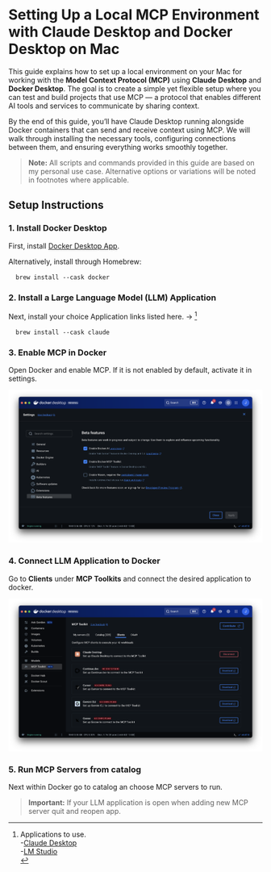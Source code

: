 # Setting Up a Local MCP Environment with Claude Desktop and Docker Desktop on Mac

This guide explains how to set up a local environment on your Mac for working with the **Model Context Protocol (MCP)** using **Claude Desktop** and **Docker Desktop**. The goal is to create a simple yet flexible setup where you can test and build projects that use MCP — a protocol that enables different AI tools and services to communicate by sharing context.

By the end of this guide, you’ll have Claude Desktop running alongside Docker containers that can send and receive context using MCP. We will walk through installing the necessary tools, configuring connections between them, and ensuring everything works smoothly together.

> **Note:** All scripts and commands provided in this guide are based on my personal use case. Alternative options or variations will be noted in footnotes where applicable.

## Setup Instructions

### 1. Install Docker Desktop

First, install [Docker Desktop App](https://docs.docker.com/desktop/setup/install/mac-install).

Alternatively, install through Homebrew: 

```
  brew install --cask docker
```

### 2. Install a Large Language Model (LLM) Application

Next, install your choice Application links listed here. -> [^More]

```
  brew install --cask claude 
```

### 3. Enable MCP in Docker

Open Docker and enable MCP. If it is not enabled by default, activate it in settings.

![Docker Reference MCP](Assets/dockerReferenceMCP.png)

### 4. Connect LLM Application to Docker

Go to **Clients** under **MCP Toolkits** and connect the desired application to docker.

![Docker Reference Clients](Assets/dockerReferenceClients.png)

### 5. Run MCP Servers from catalog

Next within Docker go to catalog an choose MCP servers to run.
> **Important:** If your LLM application is open when adding new MCP server quit and reopen app.


[^More]: Applications to use.<br>
        -[Claude Desktop](https://claude.ai/download)<br>
        -[LM Studio](https://lmstudio.ai)<br>
